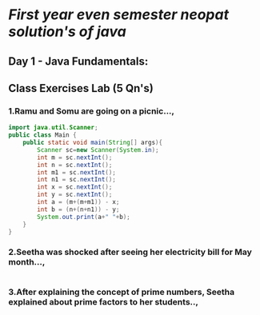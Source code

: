  # *First year even semester neopat solution's of java*

 ## Day 1 - Java Fundamentals:
 ## Class Exercises Lab (5 Qn's)
 ### 1.Ramu and Somu are going on a picnic...,
```java
import java.util.Scanner;
public class Main {
    public static void main(String[] args){
        Scanner sc=new Scanner(System.in);
        int m = sc.nextInt();
        int n = sc.nextInt();
        int m1 = sc.nextInt();
        int n1 = sc.nextInt();
        int x = sc.nextInt();
        int y = sc.nextInt();
        int a = (m+(m+m1)) - x;
        int b = (n+(n+n1)) - y;
        System.out.print(a+" "+b);
    }
}
```

### 2.Seetha was shocked after seeing her electricity bill for May month...,
```java

```

### 3.After explaining the concept of prime numbers, Seetha explained about prime factors to her students..,
```java

```

